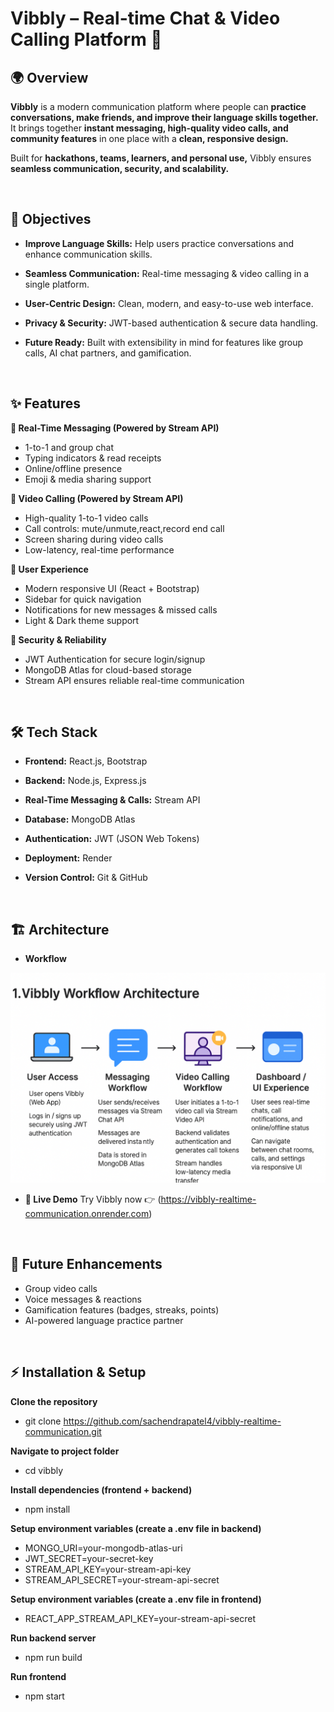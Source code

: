 # Vibbly – Real-time Chat & Video Calling Platform 💬

## 🌍 Overview

**Vibbly** is a modern communication platform where people can **practice conversations, make friends, and improve their language skills together.**
It brings together **instant messaging, high-quality video calls, and community features** in one place with a **clean, responsive design.**

Built for **hackathons, teams, learners, and personal use,** Vibbly ensures **seamless communication, security, and scalability.**

<br/>

## 🎯 Objectives

- **Improve Language Skills:** Help users practice conversations and enhance communication skills.

- **Seamless Communication:** Real-time messaging & video calling in a single platform.

- **User-Centric Design:** Clean, modern, and easy-to-use web interface.

- **Privacy & Security:** JWT-based authentication & secure data handling.

- **Future Ready:** Built with extensibility in mind for features like group calls, AI chat partners, and gamification.

<br/>

## ✨ Features

**💬 Real-Time Messaging (Powered by Stream API)**

- 1-to-1 and group chat
- Typing indicators & read receipts
- Online/offline presence
- Emoji & media sharing support

**🎥 Video Calling (Powered by Stream API)**

- High-quality 1-to-1 video calls
- Call controls: mute/unmute,react,record end call
- Screen sharing during video calls
- Low-latency, real-time performance

**🎨 User Experience**

- Modern responsive UI (React + Bootstrap)
- Sidebar for quick navigation
- Notifications for new messages & missed calls
- Light & Dark theme support

**🔐 Security & Reliability**

- JWT Authentication for secure login/signup
- MongoDB Atlas for cloud-based storage
- Stream API ensures reliable real-time communication

<br/>


## 🛠️ Tech Stack

- **Frontend:** React.js, Bootstrap

- **Backend:** Node.js, Express.js

- **Real-Time Messaging & Calls:** Stream API

- **Database:** MongoDB Atlas

- **Authentication:** JWT (JSON Web Tokens)

- **Deployment:** Render

- **Version Control:** Git & GitHub

<br/>

## 🏗️ Architecture

- **Workflow**

![Vibbly Workflow Architecture](https://raw.githubusercontent.com/ShalleySharma/vibbly-realtime-communication/refs/heads/main/frontend/public/media/workflow.png)

- **🚀 Live Demo**
Try Vibbly now 👉 (https://vibbly-realtime-communication.onrender.com)
 
<br/>

## 🔮 Future Enhancements

- Group video calls 
- Voice messages & reactions
- Gamification features (badges, streaks, points)
- AI-powered language practice partner

<br/>

## ⚡ Installation & Setup

**Clone the repository**
- git clone https://github.com/sachendrapatel4/vibbly-realtime-communication.git

**Navigate to project folder**
- cd vibbly  

**Install dependencies (frontend + backend)**
- npm install
    
**Setup environment variables (create a .env file in backend)**
- MONGO_URI=your-mongodb-atlas-uri  
- JWT_SECRET=your-secret-key  
- STREAM_API_KEY=your-stream-api-key  
- STREAM_API_SECRET=your-stream-api-secret  

**Setup environment variables (create a .env file in frontend)**
- REACT_APP_STREAM_API_KEY=your-stream-api-secret

**Run backend server**
- npm run build
  
**Run frontend**
- npm start  

<br/>
